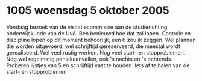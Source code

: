 # 1005 woensdag 5 oktober 2005
Vandaag bezoek van de visitatiecommissie aan de studierichting onderwijskunde van de UvA. Ben benieuwd hoe dat zal lopen. Controle en discipline lopen op dit moment behoorlijk, een 6 zou ik zeggen. Wel plannen die worden uitgevoerd, wel schrijftijd gereserveerd, die meestal wordt gerealiseerd. Wel veel rustig werken. Nog veel start- en stopproblemen. Nog wel regelmatig paniekaanvallen, ook 's nachts en 's ochtends. Proberen lijstjes van 5 en schrijftijd vast te houden. Iets af te halen van de start- en stopproblemen